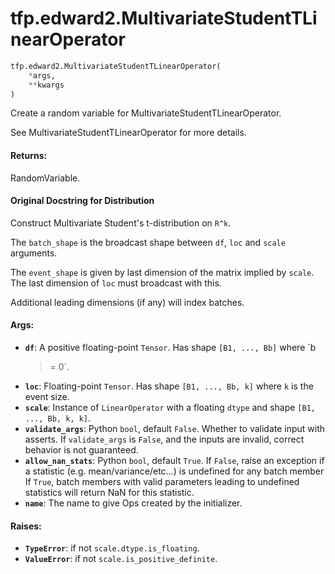 <div itemscope itemtype="http://developers.google.com/ReferenceObject">
<meta itemprop="name" content="tfp.edward2.MultivariateStudentTLinearOperator" />
<meta itemprop="path" content="Stable" />
</div>

# tfp.edward2.MultivariateStudentTLinearOperator

``` python
tfp.edward2.MultivariateStudentTLinearOperator(
    *args,
    **kwargs
)
```

Create a random variable for MultivariateStudentTLinearOperator.

See MultivariateStudentTLinearOperator for more details.

#### Returns:

  RandomVariable.

#### Original Docstring for Distribution

Construct Multivariate Student's t-distribution on `R^k`.

The `batch_shape` is the broadcast shape between `df`, `loc` and `scale`
arguments.

The `event_shape` is given by last dimension of the matrix implied by
`scale`. The last dimension of `loc` must broadcast with this.

Additional leading dimensions (if any) will index batches.


#### Args:

* <b>`df`</b>: A positive floating-point `Tensor`. Has shape `[B1, ..., Bb]` where `b
    >= 0`.
* <b>`loc`</b>: Floating-point `Tensor`. Has shape `[B1, ..., Bb, k]` where `k` is
    the event size.
* <b>`scale`</b>: Instance of `LinearOperator` with a floating `dtype` and shape
    `[B1, ..., Bb, k, k]`.
* <b>`validate_args`</b>: Python `bool`, default `False`. Whether to validate input
    with asserts. If `validate_args` is `False`, and the inputs are invalid,
    correct behavior is not guaranteed.
* <b>`allow_nan_stats`</b>: Python `bool`, default `True`. If `False`, raise an
    exception if a statistic (e.g. mean/variance/etc...) is undefined for
    any batch member If `True`, batch members with valid parameters leading
    to undefined statistics will return NaN for this statistic.
* <b>`name`</b>: The name to give Ops created by the initializer.


#### Raises:

* <b>`TypeError`</b>: if not `scale.dtype.is_floating`.
* <b>`ValueError`</b>: if not `scale.is_positive_definite`.